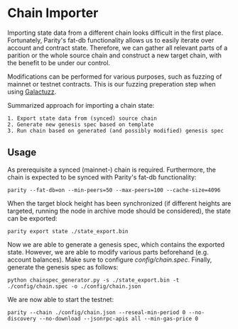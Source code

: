 # Chain Importer

Importing state data from a different chain looks difficult in the first place. Fortunately, Parity's fat-db functionality allows us to easily iterate over account and contract state. Therefore, we can gather all relevant parts of a parition or the whole source chain and construct a new target chain, with the benefit to be under our control.

Modifications can be performed for various purposes, such as fuzzing of mainnet or testnet contracts. This is our fuzzing preperation step when using [Galactuzz](https://github.com/Ethermat/galactuzz).


Summarized approach for importing a chain state:

    1. Export state data from (synced) source chain
    2. Generate new genesis spec based on template
    3. Run chain based on generated (and possibly modified) genesis spec

## Usage

As prerequisite a synced (mainnet-) chain is required. Furthermore, the chain is expected to be synced with Parity's fat-db functionality:

 ```
parity --fat-db=on --min-peers=50 --max-peers=100 --cache-size=4096
 ```

 When the target block height has been synchronized (if different heights are targeted, running the node in archive mode should be considered), the state can be exported:

  ```
parity export state ./state_export.bin
  ```

Now we are able to generate a genesis spec, which contains the exported state. However, we are able to modify various parts beforehand (e.g. account balances). Make sure to configure *config/chain.spec*. Finally, generate the genesis spec as follows:

 ```
python chainspec_generator.py -s ./state_export.bin -t ./config/chain.spec -o ./config/chain.json
 ```

We are now able to start the testnet:
 ```
parity --chain ./config/chain.json --reseal-min-period 0 --no-discovery --no-download --jsonrpc-apis all --min-gas-price 0
 ```

